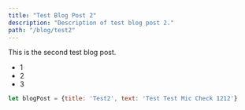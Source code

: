 ```yaml
---
title: "Test Blog Post 2"
description: "Description of test blog post 2."
path: "/blog/test2"
---
```


This is the second test blog post.

* 1
* 2
* 3



```js
let blogPost = {title: 'Test2', text: 'Test Test Mic Check 1212'}
```

